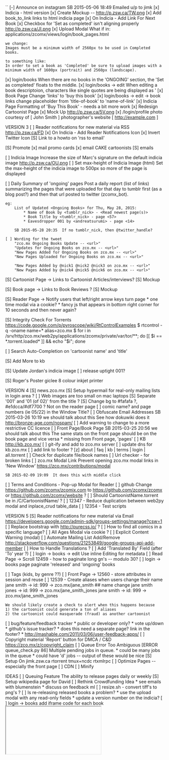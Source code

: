 ``
[-] Announce on instagram
    SB 2015-05-06 18:49  Emailed u/p to jimk
[x] Indicia - html version
    [x] Create Mockup -- http://p.zsw.ca/TW.png
    [x] Add book_to_link links to html indicia page
    [x] On Indicia - Add Link For Next Book
[x] Checkbox for 'Set as completed' isn't aligning properly
    http://p.zsw.ca/JI.png
[x] Upload Modal
    What if in: applications/zcomx/views/login/book_pages.html

    we change:
    Images must be a minimum width of 2560px to be used in Completed books.

    to something like:
    In order to set a book as 'Completed' be sure to upload images with a
    minimum width of 1600px (portrait) and 2560px (landscape).
[x] login/books
    When there are no books in the 'ONGOING' section, the 'Set as
    completed' floats to the middle.
[x] login/books -> edit
    When editing a book descriptoion, characters like single quotes are
    being displayed as &#x27;
[x] Book Page
    Change 'links' to 'buy this book'
    [x] login/books -> edit -> book links
        change placeholder from 'title-of-book' to 'name-of-link'
[x] Indicia Page
    Formatting of 'Buy This Book' - needs a bit more work
[x] Redesign Cartoonist Page
    [x] Mock Up
        http://p.zsw.ca/5V.png
    [x] /login/profile
            photo courtesy of   [ John Smith ]
       photographer's website   [ http://example.com ]


VERSION 3
[ ] Reader notifications for new material via RSS
    http://p.zsw.ca/FD
        [x] On Indicia - Add Reader Notifications Icon
        [x] Invert Twitter Icon
        [S] Link to a howto on 'rss to email'

[S] Promote
    [x] mail promo cards
        [x] email CAKE cartoonists
    [S] emails

[ ] Indicia Image
    Increase the size of Marc's signature on the default indicia image
    http://p.zsw.ca/OU.png
    [ ] Set max-height of Indicia Image (html)
        Set the max-height of the indicia image to 500px so more of the
        page is displayed

[ ] Daily Summary of 'ongoing' pages
    Post a daily report (list of links) summarizing the pages that were
    uploaded for that day to tumblr first (as a blog post?) and then
    that url posted to twitter (zcomx_bot).

    eg:
        List of Updated <Ongoing Books> for Thu, May 28, 2015:
            * Name of Book by <tumblr_nick> - <Read newest page(s)>
            * Book Title by <tumblr_nick> - page <57>
            * Eavesdropper 001 by <andreatsurumi> - page <14>

        SB 2015-05-28 20:35  If no tumblr_nick, then @twitter_handle?

    [ ] Wording for the tweet
        "zco.mx Ongoing Books Update -- <url>"
        "Updates for Ongoing Books on zco.mx -- <url>"
        "New Pages Added for Ongoing Books on zco.mx -- <url>"
        "New Pages Uploaded for Ongoing Books on zco.mx -- <url>"

        "New Pages Added by @nick1 @nick2 @nick3 on zco.mx -- <url>"
        "New Pages Added by @nick4 @nick5 @nick6 on zco.mx -- <url>"

[S] Cartoonist Page -> Links to Cartoonist Articles/interviews?
    [S] Mockup

[S] Book page -> Links to Book Reviews ?
    [S] Mockup

[S] Reader Page -> Notify users that left/right arrow keys turn page
    * one time modal via a cookie?
    * fancy js that appears in bottom right corner for 10 seconds and
      then never again?

[S] Integrity Check For Torrents
    https://code.google.com/p/pyroscope/wiki/RtControlExamples
    $ rtcontrol -q -oname name=* alias=zco.mx
    $ for i in /srv/http/zco.mx/web2py/applications/zcomx/private/var/tor/**; do [[ $i == *.torrent.loaded* ]] && echo "$i"; done

[ ] Search Auto-Completion on 'cartoonist name' and 'title'

[S] Add More to kb

[S] Update Jordan's indicia image
    [ ] release uptight 001?

[S] Roger's Poster
    giclee 8 colour inkjet printer


VERSION 4
[S] news.zco.mx
[S] Setup hypermail for real-only mailing lists in login area ?
[ ] Web images are too small on mac laptops
[S] Separate '001' and '01 (of 02)' from the title ?
[S] Change bg to #fafafa ?, #e1dcca/#df7700 ?
    Not on the reader page
[ ] comic name? and page numbers (ie 05/22) in the Window Title?
[ ] Obfuscate Email Addresses
    SB 2015-03-26 10:19  we should talk about this
    See how dokuwiki does it
    http://bronze-age.com/nospam/
[ ] Add warning to change to a more restrictive CC licence
[ ] Front Page/Book Page
    SB 2015-03-25 20:56  we should talk about this
    The same stats on the front page should be on the book page and
    vice versa
    * missing from Front page, 'pages'
[ ] KB
    http://kb.zco.mx/
    [ ] git-ify and add to zco.mx server
    [ ] update dns for kb.zco.mx
    [ ] add link to footer ?
        [z]  about | faq | kb | terms | login | all.torrent
[ ] Check for duplicate file/book names
[ ] Url checker - for broken links
[ ] zco.mx Modal Link
    Prevent opening zco.mx modal links in 'New Window'
    https://zco.mx/contributions/modal

    SB 2015-02-09 19:09  It does this with middle click
[ ] Terms and Conditions - Pop-up Modal for Reader
[ ] github
    Change https://github.com/zcomx/zcomix.com to
    https://github.com/zcomx/zcomx or
    https://github.com/zcomx/website ?
[ ] Should CartoonistName.torrent be in /C/CartoonistName/ ?
[ ] 12347 - Reduce duplication between web2py modal and inplace_crud table_data
[ ] 12354 - Test scripts


VERSION 5
[S] Reader notifications for new material via Email
    https://developers.google.com/admin-sdk/groups-settings/manage?csw=1
[ ] Replace bootstrap with http://purecss.io/ ?
[ ] How to find all comics in a specific language?
[ ] All Ages Modal via cookie ?
[ ] Explicit Content Warning (modal)
[ ] Automate Mailing List Add/Remove
    http://stackoverflow.com/questions/21253849/google-groups-api-add-member
[ ] How to Handle Translations ?
    [ ] Add 'Translated By' Field  (after 'To' year ?)
[ ] login -> books -> edit
    Use inline Editing for metadata
[ ] Read Page -> Scroll
    12459 - how to paginate long gn's -- modulo 30?
[ ] login -> books page
    paginate 'released' and 'ongoing' books

[ ] Tags (kids, by genre ??)
[ ] Front Page -> 12560 - store attributes in session and reuse
[ ] 12539 - Create aliases when users change their name
    jane smith -> id: 999 -> zco.mx/jane_smith
    ## name change
    jane smith jones -> id: 999 -> zco.mx/jane_smith_jones
    jane smith -> id: 999 -> zco.mx/jane_smith_jones

    We should likely create a check to alert when this happens because
    1) the cartoonist could generate a ton of aliases
    2) the cartoonist could masquerade (fraud) as another cartoonist
[ ] bug/feature/feedback tracker
    * public or developer only?
    * vote up/down
    * github's issue tracker?
    * does this need a separate page?  link in the footer?
    * http://mashable.com/2011/03/06/user-feedback-apps/
[ ] Copyright material
    'Report' button for DMCA / C&D
    https://zco.mx/z/copyright_claim
[ ] Queue Error Too Ambiguous
    [ERROR queue_check.py 86] Multiple pending jobs in queue.
    * could be many jobs in the queue
    * could have 'd' jobs -- output of these would be nice
[S] Setup On jimk.zsw.ca
    rtorrent
    tmux+ncdc
    rtxmlrpc
[ ] Optimize Pages -- especially the front page
    [ ] CDN
    [ ] Minify


IDEAS
[ ] Queuing Feature
    The ability to release pages daily or weekly
[S] Setup wikipedia page for David
[ ] Rethink Crowdfunding Idea
    * see emails with blumenstein
    * discuss on feedback ml
[ ] resize.sh - convert tiff's to png's ?
[ ] Is re-releasing released books a problem?
    * use the upload modal with any read-only fields
    * update a version number on the indicia?
[ ] login -> books
    add iframe code for each book
    <embed/>
    <iframe/>
    SB 2014-08-29 11:24  This needs more thought
[-] Guided view using Perfect Viewer ?
    The main dev, Lin Rookie (rookiestudio@gmail.com), suggests guided
    view is possible with opencv but he believes the feature is not
    useful and it is a low priority.  He said the source is closed and
    he does not take bounties towards new features.
[ ] bio and book description - wikipedia api?
    https://github.com/goldsmith/Wikipedia          ## wikipedia api
[ ] user comments? - disqus api? reddit api?
    * cartoonist chooses comments to form a digital letters page ?
[ ] RDFa-html meta
    https://wiki.creativecommons.org/Frequently_Asked_Questions#What_does_it_mean_that_Creative_Commons_licenses_are_.22machine-readable.22.3F
    http://www.w3.org/TR/html-rdfa/
[ ] Social media links other than on the indicia ?
``
# vim:set ft=dm:

